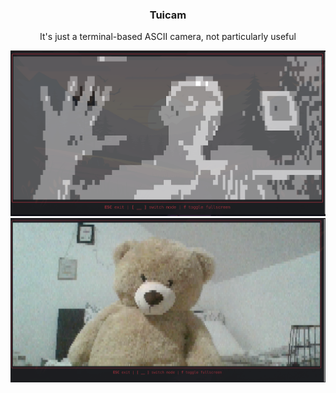 <div align="center">
  <h3 align="center">Tuicam</h3>

  <p align="center">
    It's just a terminal-based ASCII camera, not particularly useful
  </p>
</div>

<div align="center">
  <img src="https://github.com/hlsxx/tuicam/blob/master/blob/example.png" alt="Tuicam" style="width:100%; max-height:400px" />
</div>

<div align="center mt-5">
  <img src="https://github.com/hlsxx/tuicam/blob/master/blob/example2.png" alt="Tuicam colorful" style="width:100%; max-height:400px" />
</div>
